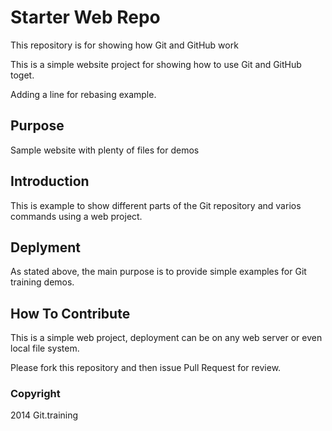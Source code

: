 # Starter Web Repo

This repository is for showing how Git and GitHub work

This is a simple website project for showing how to use Git and GitHub toget.

Adding a line for rebasing example.

## Purpose

Sample website with plenty of files for demos

## Introduction

This is example to show different parts of the Git repository and varios commands using a web project.

## Deplyment

As stated above, the main purpose is to provide simple examples for Git training demos.

## How To Contribute

This is a simple web project, deployment can be on any web server or even local file system.

Please fork this repository and then issue Pull Request for review.

### Copyright

2014 Git.training
